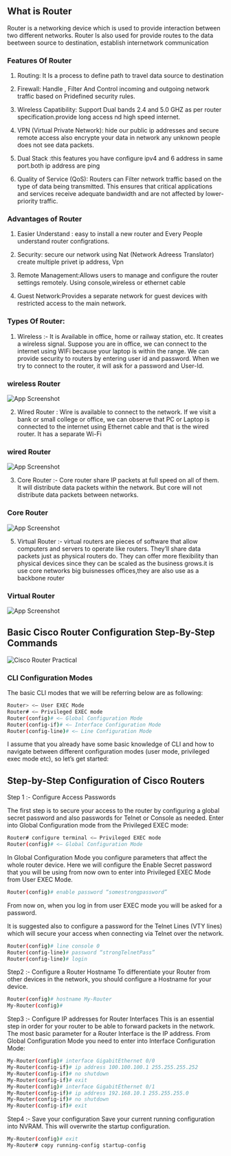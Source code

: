 ## What is Router
Router is a networking device which is used to provide interaction between two different networks. Router Is also used for provide routes to the data beetween source to destination, establish internetwork communication

### Features Of Router
1. Routing: It Is a process to define path to travel data source to destination

2. Firewall: Handle , Filter And Control incoming and outgoing network traffic based on Pridefined security rules.

3. Wireless Capatibility: Support Dual bands 2.4 and 5.0 GHZ as per router specification.provide long access nd high speed internet.

4. VPN (Virtual Private Network): hide our public ip addresses and secure remote access also encrypte your data in network any unknown people does not see data packets.

5. Dual Stack :this features you have configure ipv4 and 6 address in same port.both ip address are ping

6. Quality of Service (QoS): Routers can Filter network traffic based on the type of data being transmitted. This ensures that critical applications and services receive adequate bandwidth and are not affected by lower-priority traffic.

### Advantages of Router
1. Easier Understand :  easy to install a new router and Every People understand router configrations.

2. Security: secure our network using Nat (Network Adreess Translator) create multiple privet ip address, Vpn

3. Remote Management:Allows users to manage and configure the router settings remotely. Using console,wireless or ethernet cable

4. Guest Network:Provides a separate network for guest devices with restricted access to the main network.

### Types Of Router:

1. Wireless :- It is Available in office, home or railway station, etc. It creates a wireless signal. Suppose you are in office, we can connect to the internet using WIFi because your laptop is within the range. We can provide security to routers by entering user id and password. When we try to connect to the router, it will ask for a password and User-Id.

### wireless Router 
![App Screenshot](https://www.netgear.com/zone3/cid/fit/1024x633/to/jpg/https/www.netgear.com/in/media/R6120_productcarousel_hero_image_tcm165-96410.png)

2. Wired Router : Wire is available to connect to the network. If we visit a bank or small college or office, we can observe that PC or Laptop is connected to the internet using Ethernet cable and that is the wired router. It has a separate Wi-Fi 

### wired Router 
![App Screenshot](https://us.123rf.com/450wm/chutima888/chutima8881708/chutima888170800109/83926103-hand-connecting-a-yellow-network-cable-on-a-network-port-of-a-router.jpg?ver=6)


3. Core Router :- Core router share IP packets at full speed on all of them. It will distribute data packets within the network. But core will not distribute data packets between networks.

### Core Router 
![App Screenshot](https://5.imimg.com/data5/OP/QI/MY-1151721/core-router-500x500.jpg)

5. Virtual Router :- virtual routers are pieces of software that allow computers and servers to operate like routers. They’ll share data packets just as physical routers do. They can offer more flexibility than physical devices since they can be scaled as the business grows.it is use core networks big buisnesses offices,they are also use as a backbone router

### Virtual Router 
![App Screenshot](https://www.sdxcentral.com/cdn-cgi/image/w=388,h=231,fit=scale-down,f=auto,q=85/https://www.sdxcentral.com/wp-content/uploads/2015/05/virtual-router-or-vrouter.jpg)



## Basic Cisco Router Configuration Step-By-Step Commands

![Cisco Router Practical](https://study-ccna.com/wp-content/uploads/2020/04/network_router_explanation.jpg)


### CLI Configuration Modes
The basic CLI modes that we will be referring below are as following:

```bash
Router> <– User EXEC Mode
Router# <– Privileged EXEC mode
Router(config)# <– Global Configuration Mode
Router(config-if)# <– Interface Configuration Mode
Router(config-line)# <– Line Configuration Mode
```

I assume that you already have some basic knowledge of CLI and how to
navigate between different configuration modes (user mode, privileged
exec mode etc), so let’s get started:

## Step-by-Step Configuration of Cisco Routers
Step 1 :- Configure Access Passwords

The first step is to secure your access to the router by configuring a global
secret password and also passwords for Telnet or Console as needed.
Enter into Global Configuration mode from the Privileged EXEC mode:

```bash
Router# configure terminal <– Privileged EXEC mode
Router(config)# <– Global Configuration Mode
```

In Global Configuration Mode you configure parameters that affect the
whole router device. Here we will configure the Enable Secret password
that you will be using from now own to enter into Privileged EXEC Mode
from User EXEC Mode.

```bash
Router(config)# enable password “somestrongpassword”
```

From now on, when you log in from user EXEC mode you will be asked for
a password.

It is suggested also to configure a password for the Telnet Lines (VTY
lines) which will secure your access when connecting via Telnet over the
network.

```bash
Router(config)# line console 0
Router(config-line)# password “strongTelnetPass”
Router(config-line)# login
```

Step2 :- Configure a Router Hostname
To differentiate your Router from other devices in the network, you should
configure a Hostname for your device.

```bash
Router(config)# hostname My-Router
My-Router(config)#
```

Step3 :- Configure IP addresses for Router Interfaces
This is an essential step in order for your router to be able to forward
packets in the network. The most basic parameter for a Router Interface is
the IP address. From Global Configuration Mode you need to enter into
Interface Configuration Mode:

```bash
My-Router(config)# interface GigabitEthernet 0/0
My-Router(config-if)# ip address 100.100.100.1 255.255.255.252
My-Router(config-if)# no shutdown
My-Router(config-if)# exit
My-Router(config)# interface GigabitEthernet 0/1
My-Router(config-if)# ip address 192.168.10.1 255.255.255.0
My-Router(config-if)# no shutdown
My-Router(config-if)# exit
```
Step4 :- Save your configuration
Save your current running configuration into NVRAM. This will overwrite the
startup configuration.

```bash
My-Router(config)# exit
My-Router# copy running-config startup-config
```


